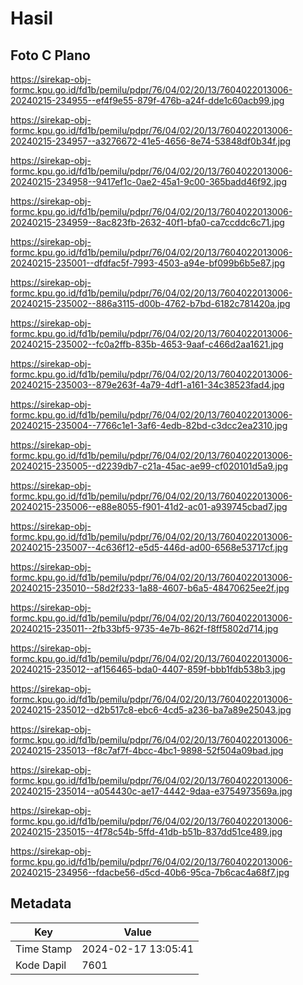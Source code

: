 # Hasil

## Foto C Plano

https://sirekap-obj-formc.kpu.go.id/fd1b/pemilu/pdpr/76/04/02/20/13/7604022013006-20240215-234955--ef4f9e55-879f-476b-a24f-dde1c60acb99.jpg

https://sirekap-obj-formc.kpu.go.id/fd1b/pemilu/pdpr/76/04/02/20/13/7604022013006-20240215-234957--a3276672-41e5-4656-8e74-53848df0b34f.jpg

https://sirekap-obj-formc.kpu.go.id/fd1b/pemilu/pdpr/76/04/02/20/13/7604022013006-20240215-234958--9417ef1c-0ae2-45a1-9c00-365badd46f92.jpg

https://sirekap-obj-formc.kpu.go.id/fd1b/pemilu/pdpr/76/04/02/20/13/7604022013006-20240215-234959--8ac823fb-2632-40f1-bfa0-ca7ccddc6c71.jpg

https://sirekap-obj-formc.kpu.go.id/fd1b/pemilu/pdpr/76/04/02/20/13/7604022013006-20240215-235001--dfdfac5f-7993-4503-a94e-bf099b6b5e87.jpg

https://sirekap-obj-formc.kpu.go.id/fd1b/pemilu/pdpr/76/04/02/20/13/7604022013006-20240215-235002--886a3115-d00b-4762-b7bd-6182c781420a.jpg

https://sirekap-obj-formc.kpu.go.id/fd1b/pemilu/pdpr/76/04/02/20/13/7604022013006-20240215-235002--fc0a2ffb-835b-4653-9aaf-c466d2aa1621.jpg

https://sirekap-obj-formc.kpu.go.id/fd1b/pemilu/pdpr/76/04/02/20/13/7604022013006-20240215-235003--879e263f-4a79-4df1-a161-34c38523fad4.jpg

https://sirekap-obj-formc.kpu.go.id/fd1b/pemilu/pdpr/76/04/02/20/13/7604022013006-20240215-235004--7766c1e1-3af6-4edb-82bd-c3dcc2ea2310.jpg

https://sirekap-obj-formc.kpu.go.id/fd1b/pemilu/pdpr/76/04/02/20/13/7604022013006-20240215-235005--d2239db7-c21a-45ac-ae99-cf020101d5a9.jpg

https://sirekap-obj-formc.kpu.go.id/fd1b/pemilu/pdpr/76/04/02/20/13/7604022013006-20240215-235006--e88e8055-f901-41d2-ac01-a939745cbad7.jpg

https://sirekap-obj-formc.kpu.go.id/fd1b/pemilu/pdpr/76/04/02/20/13/7604022013006-20240215-235007--4c636f12-e5d5-446d-ad00-6568e53717cf.jpg

https://sirekap-obj-formc.kpu.go.id/fd1b/pemilu/pdpr/76/04/02/20/13/7604022013006-20240215-235010--58d2f233-1a88-4607-b6a5-48470625ee2f.jpg

https://sirekap-obj-formc.kpu.go.id/fd1b/pemilu/pdpr/76/04/02/20/13/7604022013006-20240215-235011--2fb33bf5-9735-4e7b-862f-f8ff5802d714.jpg

https://sirekap-obj-formc.kpu.go.id/fd1b/pemilu/pdpr/76/04/02/20/13/7604022013006-20240215-235012--af156465-bda0-4407-859f-bbb1fdb538b3.jpg

https://sirekap-obj-formc.kpu.go.id/fd1b/pemilu/pdpr/76/04/02/20/13/7604022013006-20240215-235012--d2b517c8-ebc6-4cd5-a236-ba7a89e25043.jpg

https://sirekap-obj-formc.kpu.go.id/fd1b/pemilu/pdpr/76/04/02/20/13/7604022013006-20240215-235013--f8c7af7f-4bcc-4bc1-9898-52f504a09bad.jpg

https://sirekap-obj-formc.kpu.go.id/fd1b/pemilu/pdpr/76/04/02/20/13/7604022013006-20240215-235014--a054430c-ae17-4442-9daa-e3754973569a.jpg

https://sirekap-obj-formc.kpu.go.id/fd1b/pemilu/pdpr/76/04/02/20/13/7604022013006-20240215-235015--4f78c54b-5ffd-41db-b51b-837dd51ce489.jpg

https://sirekap-obj-formc.kpu.go.id/fd1b/pemilu/pdpr/76/04/02/20/13/7604022013006-20240215-234956--fdacbe56-d5cd-40b6-95ca-7b6cac4a68f7.jpg


## Metadata

| Key        | Value               |
| ---------- | ------------------- |
| Time Stamp | 2024-02-17 13:05:41 |
| Kode Dapil | 7601                |



